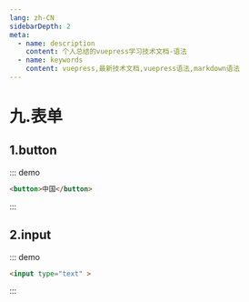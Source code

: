 ```yaml
---
lang: zh-CN
sidebarDepth: 2
meta:
  - name: description
    content: 个人总结的vuepress学习技术文档-语法
  - name: keywords
    content: vuepress,最新技术文档,vuepress语法,markdown语法
---
```


# 九.表单

## 1.button

::: demo

```html
<button>中国</button>
```

:::

## 2.input

::: demo

```html
<input type="text" >
```

:::
